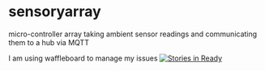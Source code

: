 # sensoryarray
micro-controller array taking ambient sensor readings and communicating them to a hub via MQTT

I am using waffleboard to manage my issues
[![Stories in Ready](https://badge.waffle.io/ClintonLang/sensoryarray.svg?label=ready&title=Ready)](http://waffle.io/ClintonLang/sensoryarray)
